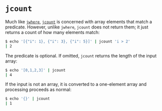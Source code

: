 # `jcount`

Much like [`jwhere`](jwhere.tush.md), [`jcount`](../README.md#jcount) is concerned with array elements that match a predicate. However, unlike `jwhere`, `jcount` does not return them; it just returns a count of how many elements match:

```sh
$ echo '[{"i": 1}, {"i": 3}, {"i": 5}]' | jcount 'i > 2'
| 2
```

The predicate is optional. If omitted, `jcount` returns the length of the input array:

```sh
$ echo '[0,1,2,3]' | jcount
| 4
```

If the input is not an array, it is converted to a one-element array and processing proceeds as normal:

```sh
$ echo '{}' | jcount
| 1
```

